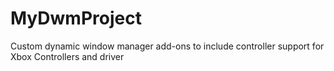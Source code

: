 # MyDwmProject
Custom dynamic window manager add-ons to include controller support for Xbox Controllers and driver
